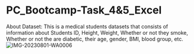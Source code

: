 # PC_Bootcamp-Task_4&5_Excel
About Dataset:
This is a medical students datasets that consists of information about Students ID, Height, Weight, Whether or not they smoke, Whether or not the are diabetic, their age, gender, BMI, blood group, etc.![IMG-20230801-WA0006](https://github.com/Rola-emiola/PC_Bootcamp-Week_2_Excel_Task/assets/140798147/797ba924-67e1-4d1f-a691-4e399b46f961)
